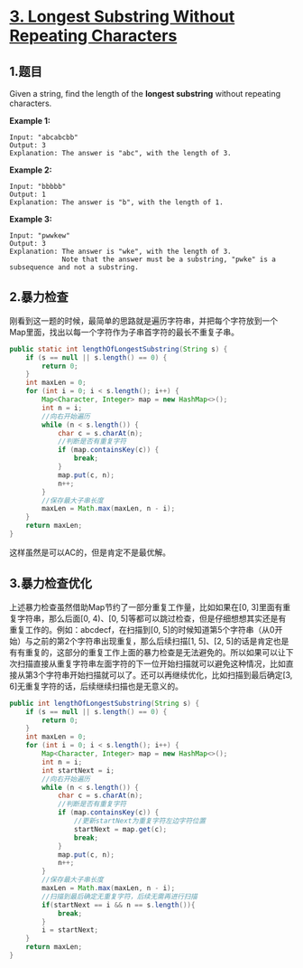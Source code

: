 # [3. Longest Substring Without Repeating Characters](https://leetcode.com/problems/longest-substring-without-repeating-characters/)

## 1.题目

Given a string, find the length of the **longest substring** without repeating characters.

**Example 1:**

```text
Input: "abcabcbb"
Output: 3 
Explanation: The answer is "abc", with the length of 3.
```

**Example 2:**

```text
Input: "bbbbb"
Output: 1
Explanation: The answer is "b", with the length of 1.
```

**Example 3:**

```text
Input: "pwwkew"
Output: 3
Explanation: The answer is "wke", with the length of 3. 
             Note that the answer must be a substring, "pwke" is a subsequence and not a substring.
```

## 2.暴力检查

刚看到这一题的时候，最简单的思路就是遍历字符串，并把每个字符放到一个Map里面，找出以每一个字符作为子串首字符的最长不重复子串。

```java
public static int lengthOfLongestSubstring(String s) {
    if (s == null || s.length() == 0) {
        return 0;
    }
    int maxLen = 0;
    for (int i = 0; i < s.length(); i++) {
        Map<Character, Integer> map = new HashMap<>();
        int n = i;
        //向右开始遍历
        while (n < s.length()) {
            char c = s.charAt(n);
            //判断是否有重复字符
            if (map.containsKey(c)) {
                break;
            }
            map.put(c, n);
            n++;
        }
        //保存最大子串长度
        maxLen = Math.max(maxLen, n - i);
    }
    return maxLen;
}
```

这样虽然是可以AC的，但是肯定不是最优解。

## 3.暴力检查优化

上述暴力检查虽然借助Map节约了一部分重复工作量，比如如果在[0, 3]里面有重复字符串，那么后面[0, 4)、[0, 5]等都可以跳过检查，但是仔细想想其实还是有重复工作的。例如：abcdecf，在扫描到[0, 5]的时候知道第5个字符串（从0开始）与之前的第2个字符串出现重复，那么后续扫描[1, 5]、[2, 5]的话是肯定也是有有重复的，这部分的重复工作上面的暴力检查是无法避免的。所以如果可以让下次扫描直接从重复字符串左面字符的下一位开始扫描就可以避免这种情况，比如直接从第3个字符串开始扫描就可以了。还可以再继续优化，比如扫描到最后确定[3, 6]无重复字符的话，后续继续扫描也是无意义的。

```java
public int lengthOfLongestSubstring(String s) {
    if (s == null || s.length() == 0) {
        return 0;
    }
    int maxLen = 0;
    for (int i = 0; i < s.length(); i++) {
        Map<Character, Integer> map = new HashMap<>();
        int n = i;
        int startNext = i;
        //向右开始遍历
        while (n < s.length()) {
            char c = s.charAt(n);
            //判断是否有重复字符
            if (map.containsKey(c)) {
                //更新startNext为重复字符左边字符位置
                startNext = map.get(c);
                break;
            }
            map.put(c, n);
            n++;
        }
        //保存最大子串长度
        maxLen = Math.max(maxLen, n - i);
        //扫描到最后确定无重复字符，后续无需再进行扫描
        if(startNext == i && n == s.length()){
            break;
        }
        i = startNext;
    }
    return maxLen;
}
```


